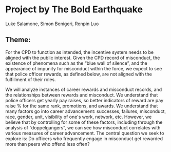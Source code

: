 # Project by The Bold Earthquake
Luke Salamone, 
Simon Benigeri, 
Renpin Luo 

## Theme:
For the CPD to function as intended, the incentive system needs to be aligned with the public interest. Given the CPD record of misconduct, the existence of phenomena such as the “blue wall of silence”, and the appearance of impunity for misconduct within the force, we expect to see that police officer rewards, as defined below, are not aligned with the fulfillment of their roles. 

We will analyze instances of career rewards and misconduct records, and the relationships between rewards and misconduct. We understand that police officers get yearly pay raises, so better indicators of reward are pay raise % for the same rank, promotions, and awards. We understand that many factors go into career advancement: successes, failures, misconduct, race, gender, unit, visibility of one's work, network, etc. However, we believe that by controlling for some of these factors, including through the analysis of “doppelgangers”, we can see how misconduct correlates with various measures of career advancement. The central question we seek to explore is: Do officers who frequently engage in misconduct get rewarded more than peers who offend less often?

